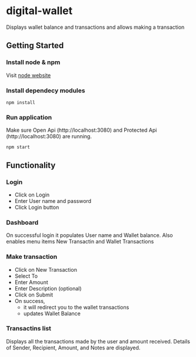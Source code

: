 # digital-wallet
Displays wallet balance and transactions and allows making a transaction

## Getting Started
### Install node & npm
Visit [node website](https://nodejs.org/en/download/)

### Install dependecy modules
```
npm install
```

### Run application
Make sure Open Api (http://localhost:3080) and Protected Api (http://localhost:3080) are running. 
```
npm start
```

## Functionality
### Login
* Click on Login
* Enter User name and password
* Click Login button
### Dashboard
On successful login it populates User name and Wallet balance. Also enables menu items New Transactin and Wallet Transactions 
### Make transaction
* Click on New Transaction
* Select To
* Enter Amount
* Enter Description (optional)
* Click on Submit
* On success, 
   - it will redirect you to the wallet transactions
   - updates Wallet Balance
### Transactins list
Displays all the transactions made by the user and amount received. Details of Sender, Recipient, Amount, and Notes are displayed.